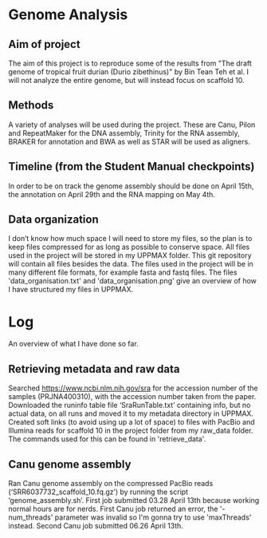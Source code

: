 # Genome Analysis

## Aim of project
The aim of this project is to reproduce some of the results from "The draft genome of tropical fruit durian (Durio zibethinus)" by Bin Tean Teh et al. I will not analyze the entire genome, but will instead focus on scaffold 10.

## Methods
A variety of analyses will be used during the project. These are Canu, Pilon and RepeatMaker for the DNA assembly, Trinity for the RNA assembly, BRAKER for annotation and BWA as well as STAR will be used as aligners.

## Timeline (from the Student Manual checkpoints)
In order to be on track the genome assembly should be done on April 15th, the annotation on April 29th and the RNA mapping on May 4th.

## Data organization
I don’t know how much space I will need to store my files, so the plan is to keep files compressed for as long as possible to conserve space. All files used in the project will be stored in my UPPMAX folder. This git repository will contain all files besides the data. The files used in the project will be in many different file formats, for example fasta and fastq files.
The files 'data_organisation.txt' and 'data_organisation.png' give an overview of how I have structured my files in UPPMAX.

# Log
An overview of what I have done so far.

## Retrieving metadata and raw data
Searched https://www.ncbi.nlm.nih.gov/sra for the accession number of the samples (PRJNA400310), with the accession number taken from the paper. Downloaded the runinfo table file ‘SraRunTable.txt’ containing info, but no actual data, on all runs and moved it to my metadata directory in UPPMAX.
Created soft links (to avoid using up a lot of space) to files with PacBio and Illumina reads for scaffold 10 in the project folder from my raw_data folder. The commands used for this can be found in 'retrieve_data'. 

## Canu genome assembly
Ran Canu genome assembly on the compressed PacBio reads (‘SRR6037732_scaffold_10.fq.gz’) by running the script ‘genome_assembly.sh’. First job submitted 03.28 April 13th because working normal hours are for nerds. First Canu job returned an error, the '-num_threads' parameter was invalid so I'm gonna try to use 'maxThreads' instead. Second Canu job submitted 06.26 April 13th.




